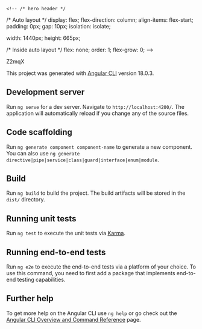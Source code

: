 <!-- # Chapter1

<div *ngIf="selectstate=='pakistan'" class="haris">
  <h4>haris khan</h4>
</div>
<input type="checkbox" [(ngModel)]="isActive">
<select  [(ngModel)]="selectstate">
  <option value="">select</option>
  <option value="pakistan"> pakistan</option>
  <option value="china"> china</option>
  <option  value="palastain">palastain</option>
  <option value="iran"> iran</option>

</select>
  selectstate :string = '';
isActive =false;

 -->

<!-- <table>
  <thead>
    <tr>
      <th>No</th>
      <th>name</th>
      <th>email</th>
      <th>skill</th>
    </tr>
  </thead>
  <tbody>
    <tr *ngFor="let detail of Details">
      <td>{{detail.No}}</td>
      <td>{{ detail.name }}</td>
      <td>{{ detail.email }}</td>
      <td>{{ detail.skill }}</td>
    
    </tr>
  </tbody>
</table> -->
<!-- Details : any[]  = [
        
            {No:1, name:'haris', email:'12@gmail.com', skill:'angular'},
            {No:2, name:'zain', email:'13@gmail.com', skill:'php'},
            {No:3, name:'hashir', email:'14@gmail.com', skill:'java'},
           {No:4, name:'hurairah', email:'45@gmail.com', skill:'phython'}

      ] -->

<!-- <div class="alert alert-primary" role="alert">
    A simple primary alert—check it out!
  </div>
  <div class="alert alert-secondary" role="alert">
    A simple secondary alert—check it out!
  </div>
  <div class="alert alert-success" role="alert">
    A simple success alert—check it out!
  </div>
  <div class="alert alert-danger" role="alert">
    A simple danger alert—check it out!
  </div>
  <div class="alert alert-warning" role="alert">
    A simple warning alert—check it out!
  </div>
  <div class="alert alert-info" role="alert">
    A simple info alert—check it out!
  </div>
  <div class="alert alert-light" role="alert">
    A simple light alert—check it out!
  </div>
  <div class="alert alert-dark" role="alert">
    A simple dark alert—check it out!
  </div>
 -->


<!-- <div class="header">
    <div class="link">
        <a href="">ALL CATEGORIES</a>
        <a href="">Book</a>
        <a href="">Music</a>
        <a href="">Food</a>
        <a href="">Perfume</a>
        <a href="">Medical</a>

    </div> -->
    <!-- /* hero header */

/* Auto layout */
display: flex;
flex-direction: column;
align-items: flex-start;
padding: 0px;
gap: 10px;
isolation: isolate;

width: 1440px;
height: 665px;


/* Inside auto layout */
flex: none;
order: 1;
flex-grow: 0; -->

Z2mqX





















This project was generated with [Angular CLI](https://github.com/angular/angular-cli) version 18.0.3.

## Development server 

Run `ng serve` for a dev server. Navigate to `http://localhost:4200/`. The application will automatically reload if you change any of the source files.

## Code scaffolding

Run `ng generate component component-name` to generate a new component. You can also use `ng generate directive|pipe|service|class|guard|interface|enum|module`.

## Build

Run `ng build` to build the project. The build artifacts will be stored in the `dist/` directory.

## Running unit tests

Run `ng test` to execute the unit tests via [Karma](https://karma-runner.github.io).

## Running end-to-end tests

Run `ng e2e` to execute the end-to-end tests via a platform of your choice. To use this command, you need to first add a package that implements end-to-end testing capabilities.

## Further help

To get more help on the Angular CLI use `ng help` or go check out the [Angular CLI Overview and Command Reference](https://angular.dev/tools/cli) page.
